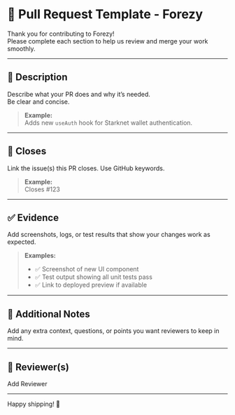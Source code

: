 # 🚀 Pull Request Template - Forezy

Thank you for contributing to Forezy!  
Please complete each section to help us review and merge your work smoothly.

---

## 📄 Description

Describe what your PR does and why it’s needed.  
Be clear and concise.

> **Example:**  
> Adds new `useAuth` hook for Starknet wallet authentication.

---

## 🔗 Closes

Link the issue(s) this PR closes. Use GitHub keywords.

> **Example:**  
> Closes #123

---

## ✅ Evidence

Add screenshots, logs, or test results that show your changes work as expected.

> **Examples:**  
> - ✅ Screenshot of new UI component  
> - ✅ Test output showing all unit tests pass  
> - ✅ Link to deployed preview if available


---

## 🙌 Additional Notes

Add any extra context, questions, or points you want reviewers to keep in mind.

---

## 🤝 Reviewer(s)

Add Reviewer

---

Happy shipping! 🫶